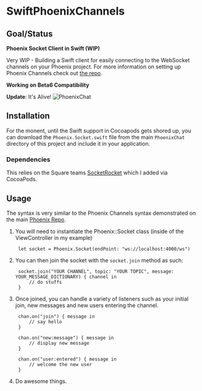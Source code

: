 SwiftPhoenixChannels
===================

## Goal/Status

**Phoenix Socket Client in Swift (WIP)**

Very WIP - Building a Swift client for easily connecting to the WebSocket channels on your Phoenix project. For more 
information on setting up Phoenix Channels check out [the repo](https://github.com/phoenixframework/phoenix).

**Working on Beta6 Compatibility**

**Update**: It's Alive!
![PhoenixChat](http://cl.ly/image/0G2I2Z1p2l1x/Image%202014-07-19%20at%202.42.36%20PM.png)


## Installation
For the monent, until the Swift support in Cocoapods gets shored up, you can download the `Phoenix.Socket.swift` file from the main `PhoenixChat` directory of this project and include it in your application. 

### Dependencies
This relies on the Square teams [SocketRocket](https://github.com/square/SocketRocket) which I added via CocoaPods. 

## Usage
The syntax is very similar to the Phoenix Channels syntax demonstrated on the main [Phoenix Repo](https://github.com/phoenixframework/phoenix). 

1. You will need to instantiate the Phoenix::Socket class (inside of the ViewController in my example)
	
		let socket = Phoenix.Socket(endPoint: "ws://localhost:4000/ws")

2. You can then join the socket with the `socket.join` method as such:

		socket.join("YOUR CHANNEL", topic: "YOUR TOPIC", message: YOUR_MESSAGE_DICTIONARY) { channel in 
			// do stuffs 
		}

3. Once joined, you can handle a variety of listeners such as your initial join, new messages and new users entering the channel. 

		chan.on("join") { message in
       		// say hello
		}

		chan.on("new:message") { message in
       		// display new message
		}

		chan.on("user:entered") { message in
       		// welcome the new user
      	}

4. Do awesome things.
